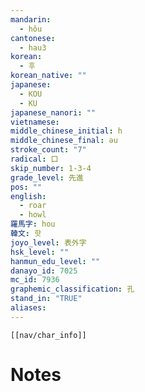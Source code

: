 ```yaml
---
mandarin:
  - hǒu
cantonese:
  - hau3
korean:
  - 후
korean_native: ""
japanese:
  - KOU
  - KU
japanese_nanori: ""
vietnamese:
middle_chinese_initial: h
middle_chinese_final: əu
stroke_count: "7"
radical: 口
skip_number: 1-3-4
grade_level: 先進
pos: ""
english:
  - roar
  - howl
羅馬字: hou
韓文: 핫
joyo_level: 表外字
hsk_level: ""
hanmun_edu_level: ""
danayo_id: 7025
mc_id: 7936
graphemic_classification: 孔
stand_in: "TRUE"
aliases:
---
```

```meta-bind-embed
[[nav/char_info]]
```

# Notes
